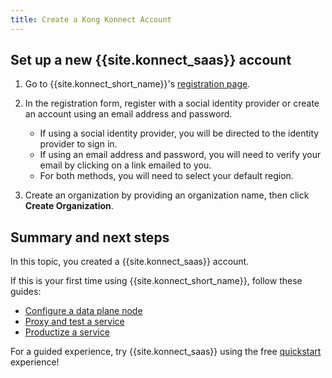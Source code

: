 ```yaml
---
title: Create a Kong Konnect Account
---
```



## Set up a new {{site.konnect_saas}} account

1. Go to {{site.konnect_short_name}}'s [registration page](https://konghq.com/products/kong-konnect/register?utm_medium=referral&utm_source=docs&utm_campaign=gateway-konnect&utm_content=konnect-get-started).

2. In the registration form, register with a social identity provider or create an account using an email address and password.

    - If using a social identity provider, you will be directed to the identity provider to sign in.
    - If using an email address and password, you will need to verify your email by clicking on a link emailed to you. 
    - For both methods, you will need to select your default region.

3. Create an organization by providing an organization name, then click **Create Organization**.


## Summary and next steps

In this topic, you created a {{site.konnect_saas}} account.

If this is your first time using {{site.konnect_short_name}}, follow these guides: 

* [Configure a data plane node](/konnect/getting-started/configure-data-plane-node/)
* [Proxy and test a service](/konnect/getting-started/deploy-service/)
* [Productize a service](/konnect/getting-started/productize-service/)

For a guided experience, try {{site.konnect_saas}} using the free [quickstart](https://cloud.konghq.com/quick-start) experience!
